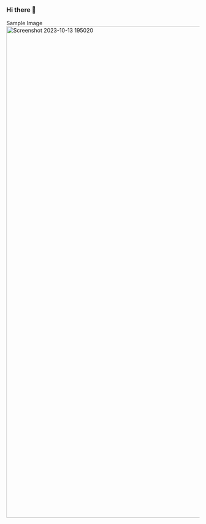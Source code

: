 ### Hi there 👋

<!--
**Hariesh28/Hariesh28** is a ✨ _special_ ✨ repository because its `README.md` (this file) appears on your GitHub profile.

Here are some ideas to get you started:

- 🔭 I’m currently working on ...
- 🌱 I’m currently learning ...
- 👯 I’m looking to collaborate on ...
- 🤔 I’m looking for help with ...
- 💬 Ask me about ...
- 📫 How to reach me: ...

- 😄 Pronouns: ...
- ⚡ Fun fact: ...
-->
Sample Image
<img width="1280" alt="Screenshot 2023-10-13 195020" src="https://github.com/Hariesh28/Hariesh28/assets/153940088/ef161ed4-013e-44d4-b732-14cc225ef673">

